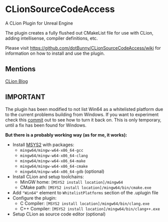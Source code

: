 # CLionSourceCodeAccess
A CLion Plugin for Unreal Engine

The plugin creates a fully flushed out CMakeList file for use with CLion, adding intellisense, compiler definitions, etc.

Please visit https://github.com/dotBunny/CLionSourceCodeAccess/wiki for information on how to install and use the plugin.

## Mentions
[CLion Blog](https://blog.jetbrains.com/clion/2016/10/clion-and-ue4/)

## IMPORTANT
The plugin has been modified to not list Win64 as a whitelisted platform due to the current problems building from Windows. If you want to experiment check this [commit](https://github.com/dotBunny/CLionSourceCodeAccess/commit/9bf1de60e1b5657bc55f980e62658044ca63dc8a) out to see how to turn it back on. This is only temporary, until a fix has been found for Windows.

**But there is a probably working way (as for me, it works):**
- Install [MSYS2](http://www.msys2.org) with packages:
   + `mingw64/mingw-w64-x86_64-gcc`
   + `mingw64/mingw-w64-x86_64-clang`
   + `mingw64/mingw-w64-x86_64-make`
   + `mingw64/mingw-w64-x86_64-cmake`
   + `mingw64/mingw-w64-x86_64-gdb` (optional)
- Install CLion and setup toolchains:
   + MinGW home: `[MSYS2 install location]/mingw64`
   + CMake path: `[MSYS2 install location]/mingw64/bin/cmake.exe`
- Add `"Win64"` element to `WhitelistPlatforms` section of the .uplugin file
- Configure the plugin:
   + C Compiler: `[MSYS2 install location]/mingw64/bin/clang.exe`
   + C++ Compiler: `[MSYS2 install location]/mingw64/bin/clang++.exe`
- Setup CLion as source code editor (optional)